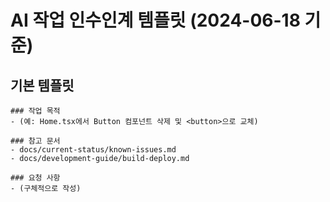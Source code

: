 # AI 작업 인수인계 템플릿 (2024-06-18 기준)

## 기본 템플릿
```
### 작업 목적
- (예: Home.tsx에서 Button 컴포넌트 삭제 및 <button>으로 교체)

### 참고 문서
- docs/current-status/known-issues.md
- docs/development-guide/build-deploy.md

### 요청 사항
- (구체적으로 작성)
```
